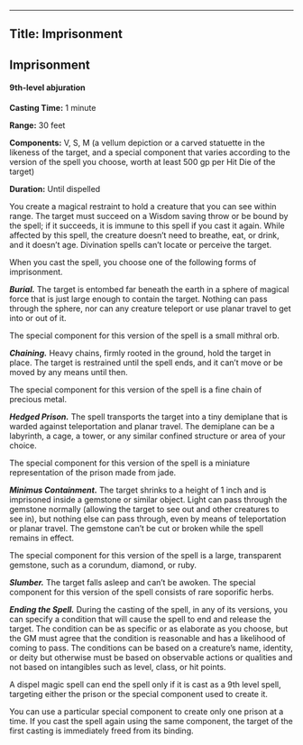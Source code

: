 -------------------------
Title: Imprisonment
-------------------------

## Imprisonment

#### 9th-level abjuration


**Casting Time:** 1 minute

**Range:** 30 feet

**Components:** V, S, M (a vellum depiction or a carved
statuette in the likeness of the target, and a special component that
varies according to the version of the spell you choose, worth at least
500 gp per Hit Die of the target)

**Duration:** Until dispelled

You create a magical restraint to hold a creature that you can see
within range. The target must succeed on a Wisdom saving throw or be
bound by the spell; if it succeeds, it is immune to this spell if you
cast it again. While affected by this spell, the creature doesn’t need
to breathe, eat, or drink, and it doesn’t age. Divination spells can’t
locate or perceive the target.

When you cast the spell, you choose one of the following forms of
imprisonment.

**_Burial._** The target is entombed far beneath the
earth in a sphere of magical force that is just large enough to contain
the target. Nothing can pass through the sphere, nor can any creature
teleport or use planar travel to get into or out of it.

The special component for this version of the spell is a small mithral
orb.

**_Chaining._** Heavy chains, firmly rooted in the
ground, hold the target in place. The target is restrained until the
spell ends, and it can’t move or be moved by any means until then.

The special component for this version of the spell is a fine chain of
precious metal.

**_Hedged Prison._** The spell transports the target into a
tiny demiplane that is warded against teleportation and planar travel.
The demiplane can be a labyrinth, a cage, a tower, or any similar
confined structure or area of your choice.

The special component for this version of the spell is a miniature
representation of the prison made from jade.

**_Minimus Containment._** The target shrinks to a height of 1
inch and is imprisoned inside a gemstone or similar object. Light can
pass through the gemstone normally (allowing the target to see out and
other creatures to see in), but nothing else can pass through, even by
means of teleportation or planar travel. The gemstone can’t be cut or
broken while the spell remains in effect.

The special component for this version of the spell is a large,
transparent gemstone, such as a corundum, diamond, or ruby.

**_Slumber._** The target falls asleep and can’t be awoken.
The special component for this version of the spell consists of rare
soporific herbs.

**_Ending the Spell._** During the casting of the spell, in
any of its versions, you can specify a condition that will cause the
spell to end and release the target. The condition can be as specific or
as elaborate as you choose, but the GM must agree that the condition is
reasonable and has a likelihood of coming to pass. The conditions can be
based on a creature’s name, identity, or deity but otherwise must be
based on
observable actions or qualities and not based on intangibles such as
level, class, or hit points.

A dispel magic spell can end the spell only if
it is cast as a 9th level spell, targeting either the prison or the
special component used to create it.

You can use a particular special component to create only one prison at
a time. If you cast the spell again using the same component, the target
of the first casting is immediately freed from its binding.


